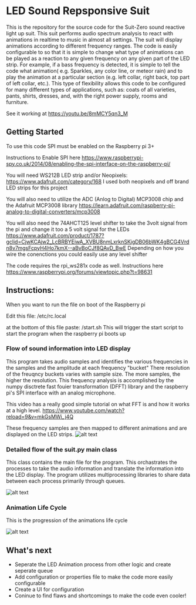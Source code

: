 # LED Sound Repsponsive Suit 
This is the repository for the source code for the Suit-Zero sound reactive light up suit. This suit performs audio spectrum analysis to react with animations in realtime to music in almost all settings. The suit will display animations according to different frequency ranges. The code is easily configurable to so that it is simple to change what type of animations can be played as a reaction to any given frequency on any given part of the LED strip. For example, if a bass frequency is detected, it is simple to tell the code what animation( e.g. Sparkles, any color line, or meteor rain) and to play the animation at a particular section (e.g. left collar, right back, top part of left collar, etc.). This type of flexibility allows this code to be configured for many different types of applications, such as: coats of all varieties, pants, shirts, dresses, and, with the right power supply, rooms and furniture. 

See it working at https://youtu.be/8mMCY5qn3_M

## Getting Started 
To use this code SPI must be enabled on the Raspberry pi 3+ 

Instructions to Enable SPI here
https://www.raspberrypi-spy.co.uk/2014/08/enabling-the-spi-interface-on-the-raspberry-pi/ 

You will need WS212B LED strip and/or Neopixels:
https://www.adafruit.com/category/168
I used both neopixels and off brand LED strips for this project

You will also need to utilize the ADC (Anlog to Digital) MCP3008 chip and the Adafruit MCP3008 library
https://learn.adafruit.com/raspberry-pi-analog-to-digital-converters/mcp3008

You will also need the 74AHCT125 level shifter to take the 3volt signal from the pi and change it too a 5 volt signal for the LEDs 
https://www.adafruit.com/product/1787?gclid=CjwKCAjw2_LcBRBYEiwA_XVBU8nmLxrknSKjgDB06bWK4gBCG4Vrdn8v7mgsFcpyH4Ho7kmX--aBvBoCJf8QAvD_BwE
Depending on how you wire the conenctions you could easily use any level shifter

The code requires the rpi_ws281x code as well. Instructions here 
https://www.raspberrypi.org/forums/viewtopic.php?t=98631

## Instructions:

When you want to run the file on boot of the Raspberry pi

Edit this file: 
/etc/rc.local

at the bottom of this file paste:
<path to your repo>/start.sh
This will trigger the start script to start the program when the raspberry pi boots up

### Flow of sound information into LED display

This program takes audio samples and identifies the various frequencies in the samples and the amplitude at each frequency "bucket"
There resolution of the freuqncy buckets varies with sample size. The more samples, the higher the resolution. 
This frequency analysis is accomplished by the numpy disctrete fast fouier  transformation (DFFT) library and the raspberry pi's SPI interface with an analog microphone. 

This video has a really good simple tutorial on what FFT is and how it works at a high level.
https://www.youtube.com/watch?reload=9&v=mkGsMWi_j4Q

These frequency samples are then mapped to different animations and are displayed on the LED strips. 
![alt text](https://github.com/cwolfe007/suitzero/blob/master/flowdiagram.png)

### Detailed flow of the suit.py main class

This class contains the main file for the program. This orchastrates the processes to take the audio information and translate the information into the LED display. The program utilizes multiprocessing libraries to share data between each process primarily through queues. 

![alt text](https://github.com/cwolfe007/suitzero/blob/master/suitFlow.png)



### Animation Life Cycle

This is the progression of the animations life cycle

![alt text](https://github.com/cwolfe007/suitzero/blob/master/animationlifecycle.png)

## What's next
- Seperate the LED Animation process from other logic and create seperate queue 
- Add configuration or properties file to make the code more easily configurable 
- Create a UI for configuration
- Coninue to find flaws and shortcomings to make the code even cooler!

